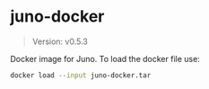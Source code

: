 # juno-docker

> Version: v0.5.3

Docker image for Juno. To load the docker file use:

```bash
docker load --input juno-docker.tar
```
